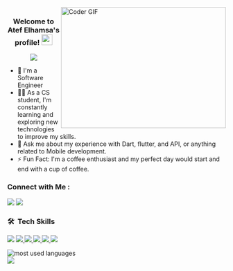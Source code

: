 

<img align="right" src="https://media.giphy.com/media/SWoSkN6DxTszqIKEqv/giphy.gif" alt="Coder GIF" width="380" height="280">

<h3 align="center">
  Welcome to Atef Elhamsa's profile!
  <img src="[https://media.giphy.com/media/hvRJCLFzcasrR4ia7z/giphy.gif](https://media.giphy.com/media/hvRJCLFzcasrR4ia7z/giphy.gif)" width="25">
</h3>

<!-- Typing SVG by DenverCoder1 - https://github.com/DenverCoder1/readme-typing-svg -->
<p align="center">
  <a href="https://github.com/DenverCoder1/readme-typing-svg"><img src="https://readme-typing-svg.herokuapp.com/?lines=Mobile%20APP%20developer;Always%20learning%20new%20things&font=Fira%20Code&center=true&width=440&height=45&color=f75c7e&vCenter=true&size=22"></a>
</p> 

- 🏢 I'm a Software Engineer 
- 👨‍💻 As a CS student, I'm constantly learning and exploring new technologies to improve my skills.
- 💬 Ask me about my experience with Dart, flutter, and API, or anything related to Mobile development.
- ⚡ Fun Fact: I'm a coffee enthusiast and my perfect day would start and end with a cup of coffee.



### Connect with Me :

<a href="https://www.linkedin.com/in/atef-elhamsa-1a7199203" target="_blank"><img src="https://img.shields.io/badge/-Atef Elhamsa -0077B5?style=for-the-badge&logo=Linkedin&logoColor=white"/></a>
<a href="[https://www.facebook.com/profile.php?id=100042878015702&mibextid=ZbWKwL](https://www.facebook.com/share/12F4rHmma43/)" target="_blank"><img src="https://img.shields.io/badge/-Atef Elhamsa -0077B5?style=for-the-badge&logo=facebook&logoColor=white"/></a>

### 🛠 &nbsp;Tech Skills

<p align="left">  
<a >
 <img  src="https://readme-components.vercel.app/api?component=logo&fill=black&logo=flutter&animation=spin&svgfill=15d8fe">  
 </a>
 <a href=">
 <img  src="https://readme-components.vercel.app/api?component=logo&fill=black&logo=dart&svgfill=15d8fe">  
 </a>
  <a href="">
<img  src="https://readme-components.vercel.app/api?component=logo&fill=black&logo=firebase&svgfill=8ed5fa">
</a>
 <a href="">
 <img  src="https://readme-components.vercel.app/api?component=logo&fill=black&logo=git&svgfill=659b60">
</a>
<a href="">
<img  src="https://readme-components.vercel.app/api?component=logo&fill=black&logo=github&svgfill=df5c43">  
</a>
<a href="">
<img  src="https://readme-components.vercel.app/api?component=logo&fill=black&logo=java&svgfill=cd6799">
</a>


<!-- <a href="https://github.com/harish-sethuraman/readme-components">
<img  src="https://readme-components.vercel.app/api?component=logo&fill=black&logo=html5&svgfill=f06629">
</a> -->
<a href="">
<img  src="https://readme-components.vercel.app/api?component=logo&fill=black&logo=windows&svgfill=f6df1c">
</a>

</p>




<img align="left" src="https://github-readme-stats.vercel.app/api/top-langs?username=hanemNaga&show_icons=true&locale=en&layout=compact&theme=radical" alt="most used languages" />
<br>
<a href="https://komarev.com/ghpvc/?username=hanemNaga&style=for-the-badge">
    <img src="https://komarev.com/ghpvc/?username=hanemNaga&style=for-the-badge">
</a>
